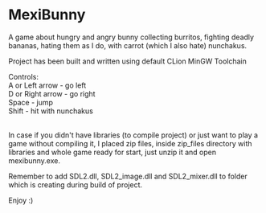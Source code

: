 # MexiBunny
A game about hungry and angry bunny collecting burritos, fighting deadly bananas, hating them as I do, with carrot
(which I also hate) nunchakus.

Project has been built and written using default CLion MinGW Toolchain

Controls:<br/>
A or Left arrow - go left<br/>
D or Right arrow - go right<br/>
Space - jump<br/>
Shift - hit with nunchakus<br/><br/>

In case if you didn't have libraries (to compile project) or just want to play a game without compiling it, I placed 
zip files, inside zip_files directory with libraries and whole game ready for start, just unzip it and open 
mexibunny.exe.

Remember to add SDL2.dll, SDL2_image.dll and SDL2_mixer.dll to folder which is creating during build of project.

Enjoy :)
